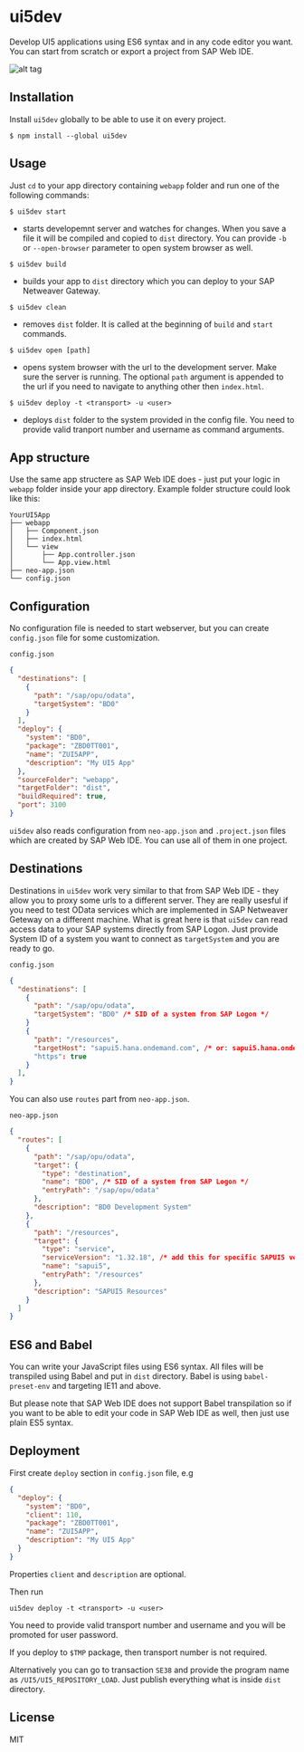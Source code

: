 # ui5dev

Develop UI5 applications using ES6 syntax and in any code editor you want. You can start from scratch or export a project from SAP Web IDE.

![alt tag](https://bytebucket.org/zftrw-sap/ui5dev/raw/d70ee1c02e8749ec3c12f198c40b2d40db864718/screenshot.png?raw=true)


## Installation

Install `ui5dev` globally to be able to use it on every project.

```
$ npm install --global ui5dev
```


## Usage

Just `cd` to your app directory containing `webapp` folder and run one of the following commands: 

```
$ ui5dev start
```
- starts developemnt server and watches for changes. When you save a file it will be compiled and copied to `dist` directory. You can provide `-b` or `--open-browser` parameter to open system browser as well.

```
$ ui5dev build
```
- builds your app to `dist` directory which you can deploy to your SAP Netweaver Gateway. 

```
$ ui5dev clean
```
- removes `dist` folder. It is called at the beginning of `build` and `start` commands.

```
$ ui5dev open [path]
```
- opens system browser with the url to the development server. Make sure the server is running. The optional `path` argument is appended to the url if you need to navigate to anything other then `index.html`.

```
$ ui5dev deploy -t <transport> -u <user>
```
- deploys `dist` folder to the system provided in the config file. You need to provide valid tranport number and username as command arguments.

## App structure

Use the same app structere as SAP Web IDE does - just put your logic in `webapp` folder inside your app directory. Example folder structure could look like this:
```
YourUI5App
├── webapp
│   ├── Component.json
│   ├── index.html
│   └── view
│       ├── App.controller.json
│       └── App.view.html
├── neo-app.json
└── config.json
```


## Configuration

No configuration file is needed to start webserver, but you can create `config.json` file for some customization.

`config.json`
```json
{
  "destinations": [
    {
      "path": "/sap/opu/odata",
      "targetSystem": "BD0"
    }    
  ],
  "deploy": {
    "system": "BD0",
    "package": "ZBD0TT001",
    "name": "ZUI5APP",
    "description": "My UI5 App"
  },
  "sourceFolder": "webapp",
  "targetFolder": "dist",
  "buildRequired": true,
  "port": 3100
}
```

`ui5dev` also reads configuration from `neo-app.json` and `.project.json` files which are created by SAP Web IDE. You can use all of them in one project.


## Destinations

Destinations in `ui5dev` work very similar to that from SAP Web IDE - they allow you to proxy some urls to a different server. They are really usesful if you need to test OData services which are implemented in SAP Netweaver Geteway on a different machine. What is great here is that `ui5dev` can read access data to your SAP systems directly from SAP Logon. Just provide System ID of a system you want to connect as `targetSystem` and you are ready to go.
 
`config.json`
```json
{
  "destinations": [
    {
      "path": "/sap/opu/odata",
      "targetSystem": "BD0" /* SID of a system from SAP Logon */
    }    
    {
      "path": "/resources",
      "targetHost": "sapui5.hana.ondemand.com", /* or: sapui5.hana.ondemand.com/1.28.9 */
      "https": true
    }
  ],
}
```

You can also use `routes` part from `neo-app.json`.

`neo-app.json`
```json
{
  "routes": [
    {
      "path": "/sap/opu/odata",
      "target": {
        "type": "destination",
        "name": "BD0", /* SID of a system from SAP Logon */
        "entryPath": "/sap/opu/odata"
      },
      "description": "BD0 Development System"
    },    
    {
      "path": "/resources",
      "target": {
        "type": "service",
        "serviceVersion": "1.32.18", /* add this for specific SAPUI5 version */
        "name": "sapui5",
        "entryPath": "/resources"
      },
      "description": "SAPUI5 Resources"
    }
  ]
}
```


## ES6 and Babel

You can write your JavaScript files using ES6 syntax. All files will be transpiled using Babel and put in `dist` directory. Babel is using `babel-preset-env` and targeting IE11 and above.

But please note that SAP Web IDE does not support Babel transpilation so if you want to be able to edit your code in SAP Web IDE as well, then just use plain ES5 syntax.


## Deployment

First create `deploy` section in `config.json` file, e.g
```json
{
  "deploy": {
    "system": "BD0",
    "client": 110,
    "package": "ZBD0TT001",
    "name": "ZUI5APP",
    "description": "My UI5 App"
  }
}
```
Properties `client` and `description` are optional.

Then run
```
ui5dev deploy -t <transport> -u <user>
```
You need to provide valid transport number and username and you will be promoted for user password.

If you deploy to `$TMP` package, then transport number is not required.

Alternatively you can go to transaction `SE38` and provide the program name as `/UI5/UI5_REPOSITORY_LOAD`. Just publish everything what is inside `dist` directory.  


## License

MIT